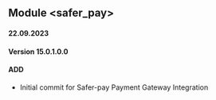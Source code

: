 ## Module <safer_pay>

#### 22.09.2023
#### Version 15.0.1.0.0
#### ADD

- Initial commit for Safer-pay Payment Gateway Integration
